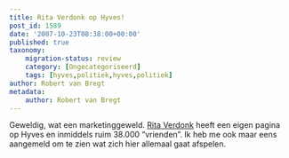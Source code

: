 ```yaml
---
title: Rita Verdonk op Hyves!
post_id: 1589
date: '2007-10-23T08:38:00+00:00'
published: true
taxonomy:
    migration-status: review
    category: [Ongecategoriseerd]
    tags: [hyves,politiek,hyves,politiek]
author: Robert van Bregt
metadata:
    author: Robert van Bregt
---
```

Geweldig, wat een marketinggeweld. [Rita Verdonk](http://rita-verdonk.hyves.nl/) heeft een eigen pagina op Hyves en inmiddels ruim 38.000 “vrienden”. Ik heb me ook maar eens aangemeld om te zien wat zich hier allemaal gaat afspelen.